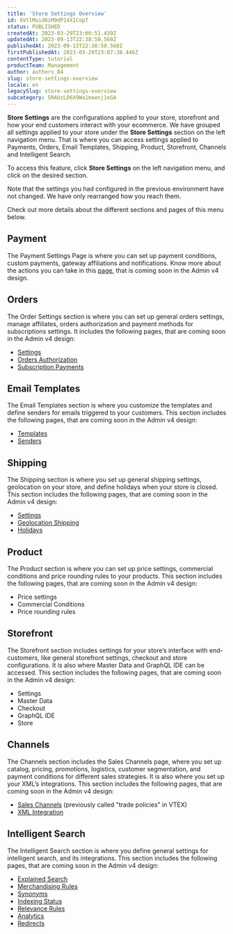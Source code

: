 ```yaml
---
title: 'Store Settings Overview'
id: 6VtlMoid6iM9dP14X1CopT
status: PUBLISHED
createdAt: 2023-03-29T23:00:51.439Z
updatedAt: 2023-09-13T22:38:50.560Z
publishedAt: 2023-09-13T22:38:50.560Z
firstPublishedAt: 2023-03-29T23:07:38.446Z
contentType: tutorial
productTeam: Management
author: authors_84
slug: store-settings-overview
locale: en
legacySlug: store-settings-overview
subcategory: 5RAUzLD6X9Wa1maenj1eGA
---
```


**Store Settings** are the configurations applied to your store, storefront and how your end customers interact with your ecommerce. We have grouped all settings applied to your store under the __Store Settings__ section on the left navigation menu. That is where you can access settings applied to Payments, Orders, Email Templates, Shipping, Product, Storefront, Channels and Intelligent Search. 

To access this feature, click __Store Settings__ on the left navigation menu, and click on the desired section.

<div class="alert alert-warning" role="alert">
Note that the settings you had configured in the previous environment have not changed. We have only rearranged how you reach them.  
</div>

Check out more details about the different sections and pages of this menu below. 

## Payment
The Payment Settings Page is where you can set up payment conditions, custom payments, gateway affiliations and notifications. Know more about the actions you can take in this [page](https://help.vtex.com/tracks/payments--6GAS7ZzGAm7AGoEAwDbwJG/7pAEMAo4iqNHwYOarZ3zgm), that is coming soon in the Admin v4 design.

## Orders
The Order Settings section is where you can set up general orders settings, manage affiliates, orders authorization and payment methods for subscriptions settings. It includes the following pages, that are coming soon in the Admin v4 design:

- [Settings](https://help.vtex.com/en/subcategory/orders-management-settings--1qvm3kIrt6KA6IeGc4EQ6k)  
- [Orders Authorization](https://help.vtex.com/en/tutorial/how-order-authorization-works--3MBK6CmKHAuUjMBieDU0pn)  
- [Subscription Payments](https://help.vtex.com/en/tutorial/how-to-configure-subscriptions--1FA9dfE7vJqxBna9Nft5Sj#2-configure-payment-methods)  

## Email Templates
The Email Templates section is where you customize the templates and define senders for emails triggered to your customers. This section includes the following pages, that are coming soon in the Admin v4 design:

- [Templates](https://help.vtex.com/en/tracks/transactional-emails--6IkJwttMw5T84mlY9RifRP/335JZKUYgvYlGOJgvJYxRO)  
- [Senders](https://help.vtex.com/en/tracks/transactional-emails--6IkJwttMw5T84mlY9RifRP/42LVaxtFb2VHX9xTZU58qC)  

## Shipping
The Shipping section is where you set up general shipping settings, geolocation on your store, and define holidays when your store is closed. This section includes the following pages, that are coming soon in the Admin v4 design:

- [Settings](https://help.vtex.com/en/subcategory/inventory-and-shipping-settings--1UL6Q7nUN6SkA2g2SUsECi)    
- [Geolocation Shipping](https://help.vtex.com/en/tutorial/registering-geolocation--tutorials_138)  
- [Holidays](https://help.vtex.com/en/tutorial/registering-holidays--2ItOthSEAoyAmcwsuiO6Yk)  

## Product
The Product section is where you can set up price settings, commercial conditions and price rounding rules to your products. This section includes the following pages, that are coming soon in the Admin v4 design:

- Price settings  
- Commercial Conditions  
- Price rounding rules  

## Storefront
The Storefront section includes settings for your store’s interface with end-customers, like general storefront settings, checkout and store configurations. It is also where Master Data and GraphQL IDE can be accessed. This section includes the following pages, that are coming soon in the Admin v4 design:

- Settings  
- Master Data  
- Checkout  
- GraphQL IDE  
- Store  

## Channels
The Channels section includes the Sales Channels page, where you set up catalog, pricing, promotions, logistics, customer segmentation, and payment conditions for different sales strategies. It is also where you set up your XML’s integrations. This section includes the following pages, that are coming soon in the Admin v4 design:

- [Sales Channels](https://help.vtex.com/en/tutorial/how-trade-policies-work--6Xef8PZiFm40kg2STrMkMV) (previously called "trade policies" in VTEX)    
- [XML Integration](https://help.vtex.com/en/tutorial/configuring-xml--tutorials_242)

## Intelligent Search
The Intelligent Search section is where you define general settings for intelligent search, and its integrations. This section includes the following pages, that are coming soon in the Admin v4 design:

- [Explained Search](https://help.vtex.com/en/tracks/vtex-intelligent-search--19wrbB7nEQcmwzDPl1l4Cb/4uSFqyJVCMVMIvVrtz3lxZ)
- [Merchandising Rules](https://help.vtex.com/en/tracks/vtex-intelligent-search--19wrbB7nEQcmwzDPl1l4Cb/2FpbarYzsnbg7aZZn3TGF8)
- [Synonyms](https://help.vtex.com/en/tracks/vtex-intelligent-search--19wrbB7nEQcmwzDPl1l4Cb/3ExbC3QKNF4zH7Gs8jD1cL)
- [Indexing Status](https://help.vtex.com/en/tracks/vtex-intelligent-search--19wrbB7nEQcmwzDPl1l4Cb/4flMwTaQL8FRKl1YT58ezH)
- [Relevance Rules](https://help.vtex.com/en/tracks/vtex-intelligent-search--19wrbB7nEQcmwzDPl1l4Cb/3nVgV8UuUJYXwV0o2tgZ9g)
- [Analytics](https://help.vtex.com/en/tracks/vtex-intelligent-search--19wrbB7nEQcmwzDPl1l4Cb/3JcuptYAkwr1GLZEM3IQ2m)
- [Redirects](https://help.vtex.com/en/tracks/vtex-intelligent-search--19wrbB7nEQcmwzDPl1l4Cb/4Gd2wLQFbCwTsh8RUDwSoL)

